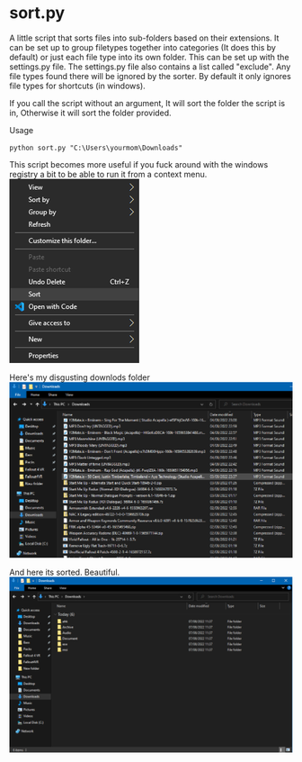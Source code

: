 # sort.py
A little script that sorts files into sub-folders based on their extensions.
It can be set up to group filetypes together into categories (It does this by default) or just each file type into its own folder. This can be set up with the settings.py file. The settings.py file also contains a list called "exclude". Any file types found there will be ignored by the sorter. By default it only ignores file types for shortcuts (in windows).

If you call the script without an argument, It will sort the folder the script is in, Otherwise it will sort the folder provided.

Usage
```
python sort.py "C:\Users\yourmom\Downloads"
```

This script becomes more useful if you fuck around with the windows registry a bit to be able to run it from a context menu.
![screenshot](https://github.com/veethree/sort.py/blob/main/sort.png)


Here's my disgusting downlods folder
![screenshot](https://github.com/veethree/sort.py/blob/main/before.png)

And here its sorted. Beautiful.
![screenshot](https://github.com/veethree/sort.py/blob/main/after.png)
